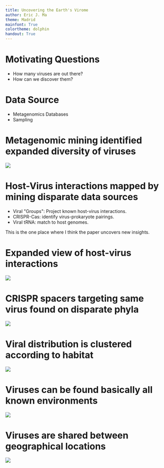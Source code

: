 ```yaml
---
title: Uncovering the Earth's Virome
author: Eric J. Ma
theme: Madrid
mainfont: True
colortheme: dolphin
handout: True
---
```


# Motivating Questions

- How many viruses are out there?
- How can we discover them?

# Data Source
<!-- To be continued -->
- Metagenomics Databases
- Sampling

# Metagenomic mining identified expanded diversity of viruses

![](./figures/nature19094-f1.jpg)

# Host-Virus interactions mapped by mining disparate data sources

- Viral "Groups": Project known host-virus interactions.
- CRISPR-Cas: identify virus-prokaryote pairings.
- Viral tRNA: match to host genomes.

This is the one place where I think the paper uncovers new insights.

# Expanded view of host-virus interactions

![](./figures/nature19094-f2.jpg)

# CRISPR spacers targeting same virus found on disparate phyla

![](./figures/nature19094-f3.jpg)

# Viral distribution is clustered according to habitat

![](./figures/nature19094-f4.jpg)

# Viruses can be found basically all known environments

![](./figures/nature19094-f5.jpg)

# Viruses are shared between geographical locations

![](./figures/nature19094-f6.jpg)
